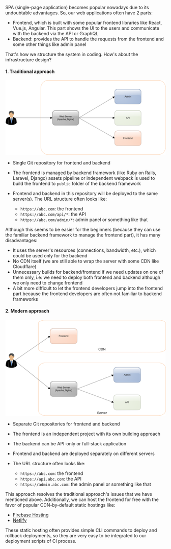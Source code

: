 SPA (single-page application) becomes popular nowadays due to its undoubtable advantages. So, our web applications often have 2 parts:

- Frontend, which is built with some popular frontend libraries like React, Vue.js, Angular. This part shows the UI to the users and communicate with the backend via the API or GraphQL
- Backend: provides the API to handle the requests from the frontend and some other things like admin panel

That's how we structure the system in coding. How's about the infrastructure design?

#### 1. Traditional approach

<center>
  <img src="assets/images/spa-hosting-options/traditional.png">
</center>

- Single Git repository for frontend and backend
- The frontend is managed by backend framework (like Ruby on Rails, Laravel, Django) assets pipeline or independent webpack is used to build the frontend to `public` folder of the backend framework
- Frontend and backend in this repository will be deployed to the same server(s). The URL structure often looks like:

    + `https://abc.com`: the frontend
    + `https://abc.com/api/*`: the API
    + `https://abc.com/admin/*`: admin panel or something like that

Although this seems to be easier for the beginners (because they can use the familiar backend framework to manage the frontend part), it has many disadvantages:

- It uses the server's resources (connections, bandwidth, etc.), which could be used only for the backend
- No CDN itself (we are still able to wrap the server with some CDN like Cloudflare)
- Unnecessary builds for backend/frontend if we need updates on one of them only, i.e: we need to deploy both frontend and backend although we only need to change frontend
- A bit more difficult to let the frontend developers jump into the frontend part because the frontend developers are often not familiar to backend frameworks

#### 2. Modern approach

<center>
  <img src="assets/images/spa-hosting-options/modern.png">
</center>

- Separate Git repositories for frontend and backend
- The frontend is an independent project with its own building approach
- The backend can be API-only or full-stack application
- Frontend and backend are deployed separately on different servers
- The URL structure often looks like:

    + `https://abc.com`: the frontend
    + `https://api.abc.com`: the API
    + `https://admin.abc.com`: the admin panel or something like that

This approach resolves the traditional approach's issues that we have mentioned above. Additionally, we can host the frontend for free with the favor of popular CDN-by-default static hostings like:

- [Firebase Hosting](https://firebase.google.com/products/hosting)
- [Netlify](https://www.netlify.com/)

These static hosting often provides simple CLI commands to deploy and rollback deployments, so they are very easy to be integrated to our deployment scripts of CI process.